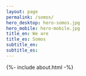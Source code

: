 ```yaml
---
layout: page
permalink: /somos/
hero_desktop: hero-somos.jpg
hero_mobile: hero-mobile.jpg
title_en: We are
title_es: Somos
subtitle_en:
subtitle_es:
---
```


{%- include about.html -%}
